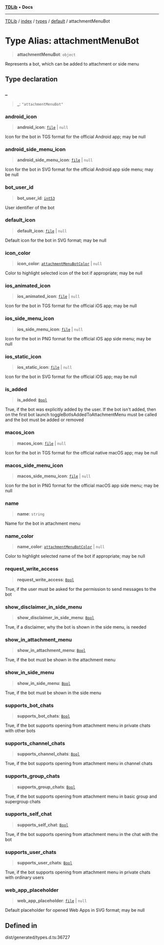 [**TDLib**](../../../../../../README.md) • **Docs**

***

[TDLib](../../../../../../modules.md) / [index](../../../../../README.md) / [types](../../../README.md) / [default](../README.md) / attachmentMenuBot

# Type Alias: attachmentMenuBot

> **attachmentMenuBot**: `object`

Represents a bot, which can be added to attachment or side menu

## Type declaration

### \_

> **\_**: `"attachmentMenuBot"`

### android\_icon

> **android\_icon**: [`file`](file-1.md) \| `null`

Icon for the bot in TGS format for the official Android app; may be null

### android\_side\_menu\_icon

> **android\_side\_menu\_icon**: [`file`](file-1.md) \| `null`

Icon for the bot in SVG format for the official Android app side menu; may be null

### bot\_user\_id

> **bot\_user\_id**: [`int53`](int53-1.md)

User identifier of the bot

### default\_icon

> **default\_icon**: [`file`](file-1.md) \| `null`

Default icon for the bot in SVG format; may be null

### icon\_color

> **icon\_color**: [`attachmentMenuBotColor`](attachmentMenuBotColor-1.md) \| `null`

Color to highlight selected icon of the bot if appropriate; may be null

### ios\_animated\_icon

> **ios\_animated\_icon**: [`file`](file-1.md) \| `null`

Icon for the bot in TGS format for the official iOS app; may be null

### ios\_side\_menu\_icon

> **ios\_side\_menu\_icon**: [`file`](file-1.md) \| `null`

Icon for the bot in PNG format for the official iOS app side menu; may be null

### ios\_static\_icon

> **ios\_static\_icon**: [`file`](file-1.md) \| `null`

Icon for the bot in SVG format for the official iOS app; may be null

### is\_added

> **is\_added**: [`Bool`](Bool.md)

True, if the bot was explicitly added by the user. If the bot isn't added, then on the first bot launch toggleBotIsAddedToAttachmentMenu must be called and the bot must be added or removed

### macos\_icon

> **macos\_icon**: [`file`](file-1.md) \| `null`

Icon for the bot in TGS format for the official native macOS app; may be null

### macos\_side\_menu\_icon

> **macos\_side\_menu\_icon**: [`file`](file-1.md) \| `null`

Icon for the bot in PNG format for the official macOS app side menu; may be null

### name

> **name**: `string`

Name for the bot in attachment menu

### name\_color

> **name\_color**: [`attachmentMenuBotColor`](attachmentMenuBotColor-1.md) \| `null`

Color to highlight selected name of the bot if appropriate; may be null

### request\_write\_access

> **request\_write\_access**: [`Bool`](Bool.md)

True, if the user must be asked for the permission to send messages to the bot

### show\_disclaimer\_in\_side\_menu

> **show\_disclaimer\_in\_side\_menu**: [`Bool`](Bool.md)

True, if a disclaimer, why the bot is shown in the side menu, is needed

### show\_in\_attachment\_menu

> **show\_in\_attachment\_menu**: [`Bool`](Bool.md)

True, if the bot must be shown in the attachment menu

### show\_in\_side\_menu

> **show\_in\_side\_menu**: [`Bool`](Bool.md)

True, if the bot must be shown in the side menu

### supports\_bot\_chats

> **supports\_bot\_chats**: [`Bool`](Bool.md)

True, if the bot supports opening from attachment menu in private chats with other bots

### supports\_channel\_chats

> **supports\_channel\_chats**: [`Bool`](Bool.md)

True, if the bot supports opening from attachment menu in channel chats

### supports\_group\_chats

> **supports\_group\_chats**: [`Bool`](Bool.md)

True, if the bot supports opening from attachment menu in basic group and supergroup chats

### supports\_self\_chat

> **supports\_self\_chat**: [`Bool`](Bool.md)

True, if the bot supports opening from attachment menu in the chat with the bot

### supports\_user\_chats

> **supports\_user\_chats**: [`Bool`](Bool.md)

True, if the bot supports opening from attachment menu in private chats with ordinary users

### web\_app\_placeholder

> **web\_app\_placeholder**: [`file`](file-1.md) \| `null`

Default placeholder for opened Web Apps in SVG format; may be null

## Defined in

dist/generated/types.d.ts:36727
